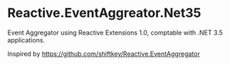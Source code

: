 Reactive.EventAggreator.Net35
=============================

Event Aggregator using Reactive Extensions 1.0, comptable with .NET 3.5 applications.

Inspired by https://github.com/shiftkey/Reactive.EventAggregator
